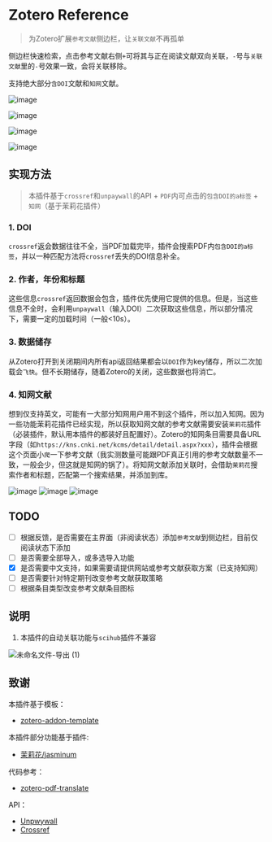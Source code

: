 # Zotero Reference
> 为Zotero扩展`参考文献`侧边栏，让`关联文献`不再孤单

侧边栏快速检索，点击参考文献右侧`+`可将其与正在阅读文献双向关联，`-`号与`关联文献`里的`-`号效果一致，会将关联移除。

支持绝大部分`含DOI`文献和`知网`文献。

![image](https://user-images.githubusercontent.com/51939531/207201084-f23bab21-3c9a-49d6-98dd-0f3ba694fedb.png)

![image](https://user-images.githubusercontent.com/51939531/207201099-c0c34b05-7e0c-42b8-941d-48fcb697d6c9.png)

![image](https://user-images.githubusercontent.com/51939531/207207254-30127076-efa1-44e5-8898-dcf4e0ecc672.png)

![image](https://user-images.githubusercontent.com/51939531/207079897-740896a7-5ebe-4aba-b857-5e94d715ba91.png)


## 实现方法
> 本插件基于`crossref`和`unpaywall`的API + `PDF`内可点击的`包含DOI的a标签` + `知网`（基于茉莉花插件）

### 1. DOI
`crossref`返会数据往往不全，当PDF加载完毕，插件会搜索PDF内`包含DOI的a标签`，并以一种匹配方法将`crossref`丢失的DOI信息补全。
### 2. 作者，年份和标题
这些信息`crossref`返回数据会包含，插件优先使用它提供的信息。但是，当这些信息不全时，会利用`unpaywall`（输入DOI）二次获取这些信息，所以部分情况下，需要一定的加载时间（一般<10s）。
### 3. 数据储存
从Zotero打开到关闭期间内所有api返回结果都会以`DOI`作为key储存，所以二次加载会`飞快`。但不长期储存，随着Zotero的关闭，这些数据也将消亡。
### 4. 知网文献
想到仅支持英文，可能有一大部分知网用户用不到这个插件，所以加入知网。因为一些功能茉莉花插件已经实现，所以获取知网文献的参考文献需要安装`茉莉花`插件（必装插件，默认用本插件的都装好且配置好）。Zotero的知网条目需要具备URL字段（如`https://kns.cnki.net/kcms/detail/detail.aspx?xxx`），插件会根据这个页面小`爬`一下参考文献（我实测数量可能跟PDF真正引用的参考文献数量不一致，一般会少，但这就是知网的锅了）。将知网文献添加关联时，会借助`茉莉花`搜索作者和标题，匹配第一个搜索结果，并添加到库。

![image](https://user-images.githubusercontent.com/51939531/207233841-230e323f-d3d6-40b1-997f-271d7806d173.png)
![image](https://user-images.githubusercontent.com/51939531/207233859-ea82a266-5253-45c1-9e52-9cb4b5f86ce9.png)
![image](https://user-images.githubusercontent.com/51939531/207233912-46f13bc4-bc3d-41e7-80d5-482d88ef4bb7.png)

## TODO
- [ ] 根据反馈，是否需要在主界面（非阅读状态）添加`参考文献`到侧边栏，目前仅阅读状态下添加
- [ ] 是否需要全部导入，或多选导入功能
- [x] 是否需要中文支持，如果需要请提供网站或参考文献获取方案（已支持知网）
- [ ] 是否需要针对特定期刊改变参考文献获取策略
- [ ] 根据条目类型改变参考文献条目图标

## 说明

1. 本插件的自动关联功能与`scihub`插件不兼容

![未命名文件-导出 (1)](https://user-images.githubusercontent.com/51939531/207202729-8ddf88db-287d-46b1-a124-fa69385c0e0e.png)


## 致谢

本插件基于模板：

- [zotero-addon-template](https://github.com/windingwind/zotero-addon-template)

本插件部分功能基于插件:

- [茉莉花/jasminum](https://github.com/l0o0/jasminum)

代码参考：

- [zotero-pdf-translate](https://github.com/windingwind/zotero-pdf-translate)

API：
- [Unpwywall](https://api.unpaywall.org/)
- [Crossref](https://github.com/CrossRef/rest-api-doc)
